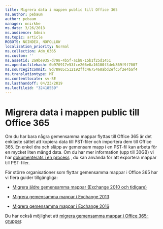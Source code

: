 ```yaml
---
title: Migrera data i mappen public till Office 365
ms.author: pebaum
author: pebaum
manager: mnirkhe
ms.date: 3/26/2018
ms.audience: Admin
ms.topic: article
ROBOTS: NOINDEX, NOFOLLOW
localization_priority: Normal
ms.collection: Adm_O365
ms.custom: ''
ms.assetid: 2a9be935-d798-4b5f-a1b8-15b1f25d1451
ms.openlocfilehash: 0b970917e53fce266e0a16100f3deb869f9f7007
ms.sourcegitcommit: 9d78905c512192ffc4675468abd2efc5f2e4baf4
ms.translationtype: MT
ms.contentlocale: sv-SE
ms.lasthandoff: 04/23/2019
ms.locfileid: "32418559"
---
```

# <a name="migrate-public-folder-data-to-office-365"></a>Migrera data i mappen public till Office 365

Om du har bara några gemensamma mappar flyttas till Office 365 är det enklaste sättet att kopiera data till PST-filer och importera dem till Office 365. En enkel dra och släpp av gemensam mapp i en PST-fil kan arbeta för en mycket liten mängd data. Om du har mer information (upp till 30GB) vi har [dokumenterats i en process](https://technet.microsoft.com/library/dn874017%28v=exchg.150%29.aspx#PSTMigrate) , du kan använda för att exportera mappar till PST-filer. 
  
För större organisationer som flyttar gemensamma mappar i Office 365 har vi flera guider tillgängliga:
  
- [Migrera äldre gemensamma mappar (Exchange 2010 och tidigare)](https://technet.microsoft.com/library/dn874017%28v=exchg.150%29.aspx)
    
- [Migrera gemensamma mappar i Exchange 2013](https://technet.microsoft.com/library/mt798260%28v=exchg.150%29.aspx)
    
- [Migrera gemensamma mappar i Exchange 2016](https://technet.microsoft.com/library/mt798260%28v=exchg.160%29.aspx)
    
Du har också möjlighet att [migrera gemensamma mappar i Office 365-grupper](https://technet.microsoft.com/library/mt843872%28v=exchg.150%29.aspx).
  

